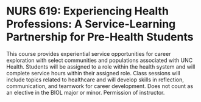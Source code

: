 # NURS 619: Experiencing Health Professions: A Service-Learning Partnership for Pre-Health Students

This course provides experiential service opportunities for career exploration with select communities and populations associated with UNC Health. Students will be assigned to a role within the health system and will complete service hours within their assigned role. Class sessions will include topics related to healthcare and will develop skills in reflection, communication, and teamwork for career development. Does not count as an elective in the BIOL major or minor. Permission of instructor.